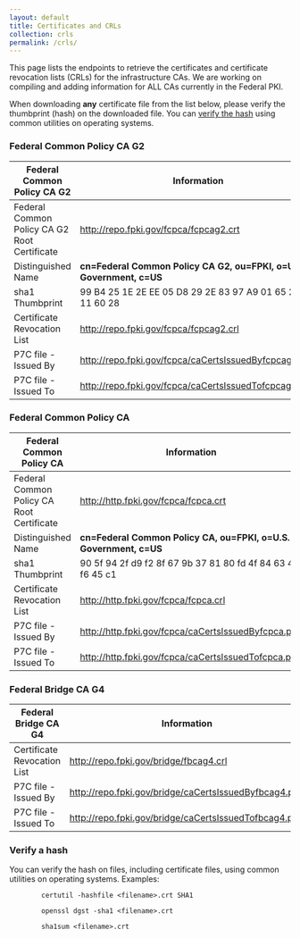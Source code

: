 ```yaml
---
layout: default
title: Certificates and CRLs
collection: crls
permalink: /crls/
---
```

This page lists the endpoints to retrieve the certificates and certificate revocation lists (CRLs) for the infrastructure CAs.  We are working on compiling and adding information for ALL CAs currently in the Federal PKI. 

When downloading **any** certificate file from the list below, please verify the thumbprint (hash) on the downloaded file.  You can [verify the hash](#verify-a-hash) using common utilities on operating systems. 

### Federal Common Policy CA G2

|**Federal Common Policy CA G2**|**Information**|
|-----------|---------------|
| Federal Common Policy CA G2 Root Certificate | http://repo.fpki.gov/fcpca/fcpcag2.crt |
| Distinguished Name 						| **cn=Federal Common Policy CA G2, ou=FPKI, o=U.S. Government, c=US** |
| sha1 Thumbprint							| 99 B4 25 1E 2E EE 05 D8 29 2E 83 97 A9 01 65 29 3D 11 60 28 |
| Certificate Revocation List				| http://repo.fpki.gov/fcpca/fcpcag2.crl					|
| P7C file - Issued By						| http://repo.fpki.gov/fcpca/caCertsIssuedByfcpcag2.p7c	|
| P7C file - Issued To						| http://repo.fpki.gov/fcpca/caCertsIssuedTofcpcag2.p7c	|

### Federal Common Policy CA

|**Federal Common Policy CA**|**Information**|
|-----------|---------------|
| Federal Common Policy CA Root Certificate | http://http.fpki.gov/fcpca/fcpca.crt |
| Distinguished Name 						| **cn=Federal Common Policy CA, ou=FPKI, o=U.S. Government, c=US** |
| sha1 Thumbprint							| 90 5f 94 2f d9 f2 8f 67 9b 37 81 80 fd 4f 84 63 47 f6 45 c1 |
| Certificate Revocation List				| http://http.fpki.gov/fcpca/fcpca.crl							|
| P7C file - Issued By						| http://http.fpki.gov/fcpca/caCertsIssuedByfcpca.p7c	|
| P7C file - Issued To						| http://http.fpki.gov/fcpca/caCertsIssuedTofcpca.p7c	|


### Federal Bridge CA G4

|**Federal Bridge CA G4**|**Information**|
|-----------|---------------|
| Certificate Revocation List				| http://repo.fpki.gov/bridge/fbcag4.crl				|
| P7C file - Issued By						| http://repo.fpki.gov/bridge/caCertsIssuedByfbcag4.p7c	|
| P7C file - Issued To						| http://repo.fpki.gov/bridge/caCertsIssuedTofbcag4.p7c	|

	 

### Verify a hash
You can verify the hash on files, including certificate files, using common utilities on operating systems.  Examples:

```
		certutil -hashfile <filename>.crt SHA1
```

```
		openssl dgst -sha1 <filename>.crt
```	

```
		sha1sum <filename>.crt
```

	 
	 
	 
